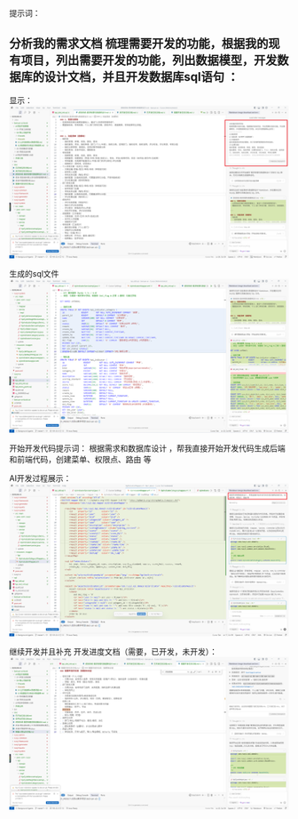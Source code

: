 提示词：

分析我的需求文档 
梳理需要开发的功能，根据我的现有项目，列出需要开发的功能，列出数据模型，开发数据库的设计文档，并且开发数据库sql语句 ： 
------------------

显示：
![img.png](02assets%2Fimg.png)

生成的sql文件
![img_1.png](02assets%2Fimg_1.png)

开始开发代码提示词：
根据需求和数据库设计 ，帮我直接开始开发代码生成后端和前端代码，创建菜单、权限点、路由 等

AI开发过程展示：
![img_2.png](02assets%2Fimg_2.png)


继续开发并且补充 开发进度文档（需要，已开发，未开发）：
![img_3.png](02assets%2Fimg_3.png)

